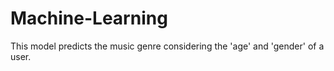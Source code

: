 # Machine-Learning
This model predicts the music genre considering the 'age' and 'gender' of a user.
